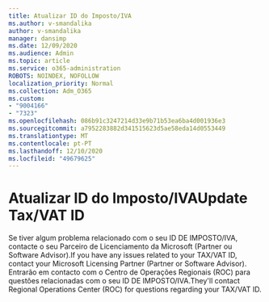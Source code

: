 ```yaml
---
title: Atualizar ID do Imposto/IVA
ms.author: v-smandalika
author: v-smandalika
manager: dansimp
ms.date: 12/09/2020
ms.audience: Admin
ms.topic: article
ms.service: o365-administration
ROBOTS: NOINDEX, NOFOLLOW
localization_priority: Normal
ms.collection: Adm_O365
ms.custom:
- "9004166"
- "7323"
ms.openlocfilehash: 086b91c3247214d33e9b71b53ea6ba4d001936e3
ms.sourcegitcommit: a7952283882d341515623d5ae58eda14d0553449
ms.translationtype: MT
ms.contentlocale: pt-PT
ms.lasthandoff: 12/10/2020
ms.locfileid: "49679625"
---
```

# <a name="update-taxvat-id"></a><span data-ttu-id="94ed4-102">Atualizar ID do Imposto/IVA</span><span class="sxs-lookup"><span data-stu-id="94ed4-102">Update Tax/VAT ID</span></span>

<span data-ttu-id="94ed4-103">Se tiver algum problema relacionado com o seu ID DE IMPOSTO/IVA, contacte o seu Parceiro de Licenciamento da Microsoft (Partner ou Software Advisor).</span><span class="sxs-lookup"><span data-stu-id="94ed4-103">If you have any issues related to your TAX/VAT ID, contact your Microsoft Licensing Partner (Partner or Software Advisor).</span></span> <span data-ttu-id="94ed4-104">Entrarão em contacto com o Centro de Operações Regionais (ROC) para questões relacionadas com o seu ID DE IMPOSTO/IVA.</span><span class="sxs-lookup"><span data-stu-id="94ed4-104">They'll contact Regional Operations Center (ROC) for questions regarding your TAX/VAT ID.</span></span> 